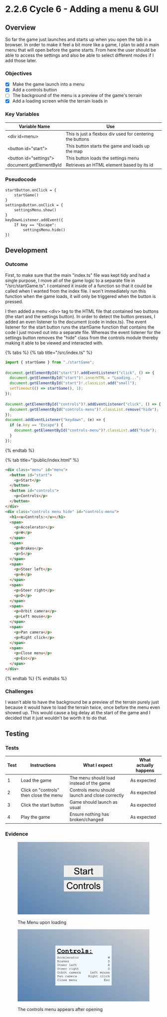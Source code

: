 # 2.2.6 Cycle 6 - Adding a menu & GUI

## Overview

So far the game just launches and starts up when you open the tab in a browser. In order to make it feel a bit more like a game, I plan to add a main menu that will open before the game starts. From here the user should be able to access the settings and also be able to select different modes if I add those later.

### Objectives

* [x] Make the game launch into a menu
* [x] Add a controls button
* [ ] The background of the menu is a preview of the game's terrain
* [x] Add a loading screen while the terrain loads in

### Key Variables

| Variable Name           | Use                                                       |   |
| ----------------------- | --------------------------------------------------------- | - |
| \<div id=menu>          | This is just a flexbox div used for centering the buttons |   |
| \<button id="start">    | This button starts the game and loads up the map          |   |
| \<button id="settings"> | This button loads the settings menu                       |   |
| document.getElementById | Retrieves an HTML element based by its id                 |   |

### Pseudocode

```
startButton.onClick = {
    startGame()
}
settingsButton.onClick = {
    settingsMenu.show()
}
keyDownListener.addEvent({
    If key == "Escape":
        settingsMenu.hide()
})
```

## Development

### Outcome

First, to make sure that the main "index.ts" file was kept tidy and had a single purpose, I move all of the game logic to a separate file in "/src/startGame.ts". I contained it inside of a function so that it could be called when I wanted from the index file. I won't immediately run this function when the game loads, it will only be triggered when the button is pressed.

I then added a menu \<div> tag to the HTML file that contained two buttons (the start and the settings button). In order to detect the button presses, I added an even listener to the document (code in index.ts). The event listener for the start button runs the startGame function that contains the code I just moved out into a separate file. Whereas the event listener for the settings button removes the "hide" class from the controls module thereby making it able to be viewed and interacted with.

{% tabs %}
{% tab title="/src/index.ts" %}
```typescript
import { startGame } from "./startGame";

document.getElementById("start")?.addEventListener("click", () => {
  document.getElementById("start")!.innerHTML = "Loading...";
  document.getElementById("start")!.classList.add("small");
  setTimeout(() => startGame(), 1);
});

document.getElementById("controls")?.addEventListener("click", () => {
  document.getElementById("controls-menu")?.classList.remove("hide");
});
document.addEventListener("keydown", (e) => {
  if (e.key == "Escape") {
    document.getElementById("controls-menu")?.classList.add("hide");
  }
});
```
{% endtab %}

{% tab title="/public/index.html" %}
```html
<div class="menu" id="menu">
  <button id="start">
    <p>Start</p>
  </button>
  <button id="controls">
    <p>Controls</p>
  </button>
</div>
<div class="controls menu hide" id="controls-menu">
  <h1><u>Controls:</u></h1>
  <span>
    <p>Accelerator</p>
    <p>W</p>
  </span>
  <span>
    <p>Brakes</p>
    <p>S</p>
  </span>
  <span>
    <p>Steer left</p>
    <p>A</p>
  </span>
  <span>
    <p>Steer right</p>
    <p>D</p>
  </span>
  <span>
    <p>Orbit camera</p>
    <p>Left mouse</p>
  </span>
  <span>
    <p>Pan camera</p>
    <p>Right click</p>
  </span>
  <span>
    <p>Close menu</p>
    <p>Esc</p>
  </span>
</div>
```
{% endtab %}
{% endtabs %}

### Challenges

I wasn't able to have the background be a preview of the terrain purely just because it would have to load the terrain twice, once before the menu even showed up. This would cause a big delay at the start of the game and I decided that it just wouldn't be worth it to do that.&#x20;

## Testing

### Tests

| Test | Instructions                            | What I expect                                   | What actually happens |
| ---- | --------------------------------------- | ----------------------------------------------- | --------------------- |
| 1    | Load the game                           | The menu should load instead of the game        | As expected           |
| 2    | Click on "controls" then close the menu | Controls menu should launch and close correctly | As expected           |
| 3    | Click the start button                  | Game should launch as usual                     | As expected           |
| 4    | Play the game                           | Ensure nothing has broken/changed               | As expected           |

### Evidence

<figure><img src="../.gitbook/assets/image (2).png" alt=""><figcaption><p>The Menu upon loading</p></figcaption></figure>

<figure><img src="../.gitbook/assets/image (1).png" alt=""><figcaption><p>The controls menu appears after opening</p></figcaption></figure>
